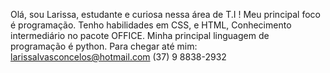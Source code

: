 Olá, sou Larissa, estudante e curiosa nessa área de T.I !
Meu principal foco é programação.
Tenho habilidades em CSS, e HTML,
Conhecimento intermediário no pacote OFFICE.
Minha principal linguagem de programação é python.
Para chegar até mim: larissalvasconcelos@hotmail.com
(37) 9 8838-2932
